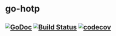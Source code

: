 go-hotp
=======
[![GoDoc](https://godoc.org/github.com/nasa9084/go-totp?status.svg)](https://godoc.org/github.com/nasa9084/go-totp)
[![Build Status](https://travis-ci.org/nasa9084/go-totp.svg?branch=master)](https://travis-ci.org/nasa9084/go-totp)
[![codecov](https://codecov.io/gh/nasa9084/go-totp/branch/master/graph/badge.svg)](https://codecov.io/gh/nasa9084/go-totp)
---
